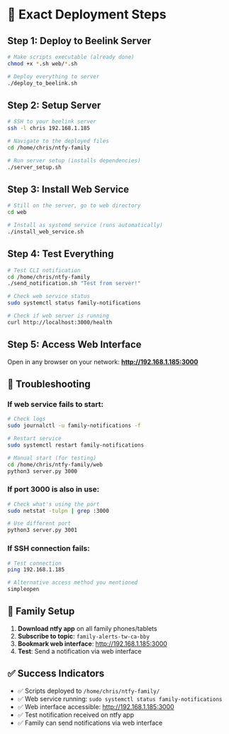 # 🚀 Exact Deployment Steps

## Step 1: Deploy to Beelink Server

```bash
# Make scripts executable (already done)
chmod +x *.sh web/*.sh

# Deploy everything to server
./deploy_to_beelink.sh
```

## Step 2: Setup Server

```bash
# SSH to your beelink server
ssh -l chris 192.168.1.185

# Navigate to the deployed files
cd /home/chris/ntfy-family

# Run server setup (installs dependencies)
./server_setup.sh
```

## Step 3: Install Web Service

```bash
# Still on the server, go to web directory
cd web

# Install as systemd service (runs automatically)
./install_web_service.sh
```

## Step 4: Test Everything

```bash
# Test CLI notification
cd /home/chris/ntfy-family
./send_notification.sh "Test from server!"

# Check web service status
sudo systemctl status family-notifications

# Check if web server is running
curl http://localhost:3000/health
```

## Step 5: Access Web Interface

Open in any browser on your network:
**http://192.168.1.185:3000**

## 🔧 Troubleshooting

### If web service fails to start:
```bash
# Check logs
sudo journalctl -u family-notifications -f

# Restart service
sudo systemctl restart family-notifications

# Manual start (for testing)
cd /home/chris/ntfy-family/web
python3 server.py 3000
```

### If port 3000 is also in use:
```bash
# Check what's using the port
sudo netstat -tulpn | grep :3000

# Use different port
python3 server.py 3001
```

### If SSH connection fails:
```bash
# Test connection
ping 192.168.1.185

# Alternative access method you mentioned
simpleopen
```

## 📱 Family Setup

1. **Download ntfy app** on all family phones/tablets
2. **Subscribe to topic**: `family-alerts-tw-ca-bby`
3. **Bookmark web interface**: http://192.168.1.185:3000
4. **Test**: Send a notification via web interface

## ✅ Success Indicators

- ✅ Scripts deployed to `/home/chris/ntfy-family/`
- ✅ Web service running: `sudo systemctl status family-notifications`
- ✅ Web interface accessible: http://192.168.1.185:3000
- ✅ Test notification received on ntfy app
- ✅ Family can send notifications via web interface